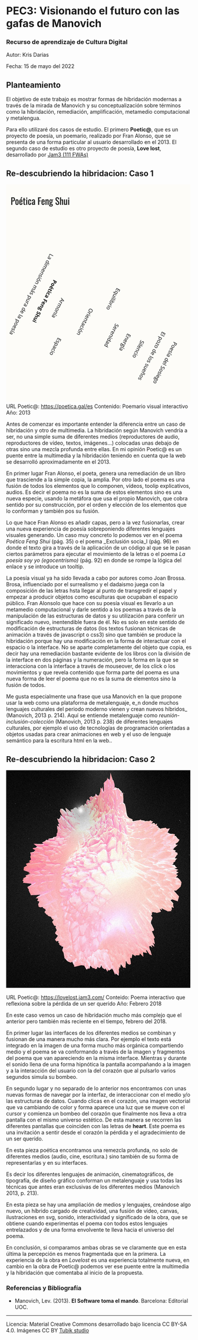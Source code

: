 
# PEC3: Visionando el futuro con las gafas de Manovich 

### Recurso de aprendizaje de Cultura Digital 


Autor: Kris Darias 


Fecha: 15 de mayo del 2022 

## Planteamiento
El objetivo de este trabajo es mostrar formas de hibridación modernas a través de la mirada de Manovich y su conceptualización sobre términos como la hibridación, remediación, amplificación, metamedio computacional y metalengua.

Para ello utilizaré dos casos de estudio. El primero **Poetic@**, que es un proyecto de poesía, un poemario, realizado por Fran Alonso, que se presenta de una forma particular al usuario desarrollado en el 2013. El segundo caso de estudio es otro proyecto de poesía, **Love lost**, desarrollado por [Jam3 (111 FWAs)](https://thefwa.com/profiles/jam3)

## Re-descubriendo la hibridacion: Caso 1
![Poetic@](https://github.com/KrisDarias-UOC/PEC3-Visionando-el-futuro-con-las-gafas-de-Manovich/blob/397710db757370ec191882a8bb95afdf4031da14/poetica.jpg) 
URL Poetic@:  <https://poetica.gal/es>
Contenido: Poemario visual interactivo
Año: 2013

Antes de comenzar es importante entender la diferencia entre un caso de hibridación y otro de multimedia. La hibridación según Manovich vendría a ser, no una simple suma de diferentes medios (reproductores de audio, reproductores de vídeo, textos, imágenes…) colocadas unas debajo de otras sino una mezcla profunda entre ellas. En mi opinión Poetic@ es un puente entre la multimedia y la hibridación teniendo en cuenta que la web se desarrolló aproximadamente en el 2013.

En primer lugar Fran Alonso, el poeta, genera una remediación de un libro que trasciende a la simple copia, la amplia. Por otro lado el poema es una fusión de todos los elementos que lo componen, vídeos, toolip explicativos, audios. Es decir el poema no es la suma de estos elementos sino es una nueva especie, usando la metáfora que usa el propio Manovich, que cobra sentido por su construcción, por el orden y elección de los elementos que lo conforman y también pos su fusión.

Lo que hace Fran Alonso es añadir capas, pero a la vez fusionarlas, crear una nueva experiencia de poesía sobreponiendo diferentes lenguajes visuales generando. Un caso muy concreto lo podemos ver en el poema _Poética Feng Shui_ (pág. 35) o el poema _Exclusión socia_l (pág. 96) en donde el texto gira a través de la aplicación de un código al que se le pasan ciertos parámetros para ejecutar el movimiento de la letras o el poema _La poesía soy yo (egocentrismo)_ (pág. 92) en donde se rompe la lógica del enlace y se introduce un tooltip.

La poesía visual ya ha sido llevada a cabo por autores como Joan Brossa. Brosa, influenciado por el surrealismo y el dadaismo juega con la composición de las letras hsta llegar al punto de transgredir el papel y empezar a producir objetos como esculturas que ocupaban el espacio público. Fran Alonsolo que hace con su poesía visual es llevarlo a un metamedio computacional y darle sentido a los poemas a través de la manipulación de las estructuras de datos y su utilización para conferir un significado nuevo, inentendible fuera de él. No es solo en este sentido de modificación de estructuras de datos (los textos fusionan técnicas de animación a través de javascript o css3) sino que también se produce la hibridación porque hay una modificación en la forma de interactuar con el espacio o la interface. No se aparte completamente del objeto que copia, es decir hay una remediación bastante evidente de los libros con la división de la interface en dos páginas y la numeración, pero la forma en la que se interacciona con la interface a través de mouseover, de los click o los movimientos y que revela contenido que forma parte del poema es una nueva forma de leer el poema que no es la suma de elementos sino la fusión de todos.

Me gusta especialmente una frase que usa Manovich en la que propone usar la web como una plataforma de metalenguaje, e_n donde muchos lenguajes culturales del periodo moderno vienen y crean nuevos híbridos_ (Manovich, 2013 p. 214). Aquí se entiende metalenguaje como _reunión-inclusión-colección_ (Manovich, 2013 p. 238) de diferentes lenguajes culturales, por ejemplo el uso de tecnologías de programación orientadas a objetos usadas para crear animaciones en web y el uso de lenguaje semántico para la escritura html en la web..

## Re-descubriendo la hibridacion: Caso 2

![Love Lost](https://github.com/KrisDarias-UOC/PEC3-Visionando-el-futuro-con-las-gafas-de-Manovich/blob/cee7fa56ac72abb756d1b7204d537980a64b7b89/lovelost.jpg) 

URL Poetic@:  https://lovelost.jam3.com/
Conteido: Poema interactivo que reflexiona sobre la pérdida de un ser querido
Año: Febrero 2018

En este caso vemos un caso de hibridación mucho más complejo que el anterior pero también más reciente en el tiempo, febrero del 2018.

En primer lugar las interfaces de los diferentes medios se combinan y fusionan  de una manera mucho más clara. Por ejemplo el texto está integrado en la imagen de una forma mucho más orgánica compartiendo medio y el poema se va conformando a través de la imagen y fragmentos del poema que van apareciendo en la misma interface. Mientras y durante el sonido llena de una forma hipnótica la pantalla acompañando a la imagen y a la interacción del usuario con la del corazón que al pulsarlo varios segundos simula su bombeo.

En segundo lugar y no separado de lo anterior nos encontramos con unas nuevas formas de navegar por la interfaz, de interaccionar con el medio y/o las estructuras de datos. Cuando clicas en el corazón, una imagen vectorial que va cambiando de color y forma aparece una luz que se mueve con el cursor y comienza un bombeo del corazón que finalmente nos lleva a otra pantalla con el mismo universo estético. De esta manera se recorren las diferentes pantallas que coinciden con las letras de **heart**. Este poema es una invitación a sentir desde el corazón la pérdida y el agradecimiento de un ser querido.

En esta pieza poética encontramos una remezcla profunda, no solo de diferentes medios (audio, cine, escritura.) sino también de su forma de representarlas y en su interfaces.

Es decir los diferentes lenguajes de animación, cinematográficos, de tipografía, de diseño gráfico conforman un metalenguaje y usa todas las técnicas que antes eran exclusivas de los diferentes medios (Manovich 2013, p. 213).

En esta pieza se hay una ampliación de medios y lenguajes, creándose algo nuevo, un híbrido cargado de creatividad, una fusión de vídeo, canvas, ilustraciones en svg, sonido, interactividad y significado de la obra, que se obtiene cuando experimentas el poema con todos estos lenguajes entrelazados y de una forma envolvente te lleva hacia el universo del poema.

En conclusión, si comparamos ambas obras se ve claramente que en esta última la percepción es menos fragmentada que en la primera. La experiencia de la obra en _Lovelost_ es una experiencia totalmente nueva, en cambio en la obra de Poetic@ podemos ver ese puente entre la multimedia y la hibridación que comentaba al inicio de la propuesta. 

### Referencias y Bibliografía

* Manovich, Lev. (2013). **El Software toma el mando**. Barcelona: Editorial UOC. 


----

Licencia: Material Creative Commons desarrollado bajo licencia CC BY-SA 4.0. Imágenes CC BY [Tubik studio](https://blog.tubikstudio.com/how-to-create-original-flat-illustrations-designers-tips/) 

